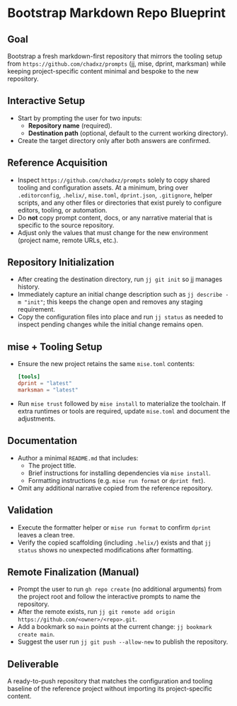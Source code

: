 # Bootstrap Markdown Repo Blueprint

## Goal

Bootstrap a fresh markdown-first repository that mirrors the tooling setup from
`https://github.com/chadxz/prompts` (jj, mise, dprint, marksman) while keeping
project-specific content minimal and bespoke to the new repository.

## Interactive Setup

- Start by prompting the user for two inputs:
  - **Repository name** (required).
  - **Destination path** (optional, default to the current working directory).
- Create the target directory only after both answers are confirmed.

## Reference Acquisition

- Inspect `https://github.com/chadxz/prompts` solely to copy shared tooling and
  configuration assets. At a minimum, bring over `.editorconfig`, `.helix/`,
  `mise.toml`, `dprint.json`, `.gitignore`, helper scripts, and any other files
  or directories that exist purely to configure editors, tooling, or automation.
- Do **not** copy prompt content, docs, or any narrative material that is
  specific to the source repository.
- Adjust only the values that must change for the new environment (project name,
  remote URLs, etc.).

## Repository Initialization

- After creating the destination directory, run `jj git init` so jj manages
  history.
- Immediately capture an initial change description such as `jj describe -m
  "init"`; this keeps the change open and removes any staging requirement.
- Copy the configuration files into place and run `jj status` as needed to
  inspect pending changes while the initial change remains open.

## mise + Tooling Setup

- Ensure the new project retains the same `mise.toml` contents:

  ```toml
  [tools]
  dprint = "latest"
  marksman = "latest"
  ```

- Run `mise trust` followed by `mise install` to materialize the toolchain. If
  extra runtimes or tools are required, update `mise.toml` and document the
  adjustments.

## Documentation

- Author a minimal `README.md` that includes:
  - The project title.
  - Brief instructions for installing dependencies via `mise install`.
  - Formatting instructions (e.g. `mise run format` or `dprint fmt`).
- Omit any additional narrative copied from the reference repository.

## Validation

- Execute the formatter helper or `mise run format` to confirm `dprint` leaves a
  clean tree.
- Verify the copied scaffolding (including `.helix/`) exists and that `jj
  status` shows no unexpected modifications after formatting.

## Remote Finalization (Manual)

- Prompt the user to run `gh repo create` (no additional arguments) from the
  project root and follow the interactive prompts to name the repository.
- After the remote exists, run
  `jj git remote add origin https://github.com/<owner>/<repo>.git`.
- Add a bookmark so `main` points at the current change:
  `jj bookmark create main`.
- Suggest the user run `jj git push --allow-new` to publish the repository.

## Deliverable

A ready-to-push repository that matches the configuration and tooling baseline
of the reference project without importing its project-specific content.
